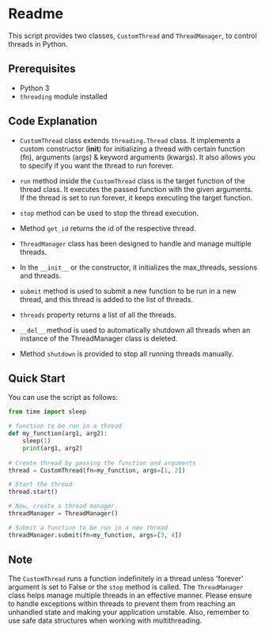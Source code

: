 # Readme

This script provides two classes, `CustomThread` and `ThreadManager`, to control threads in Python.

## Prerequisites

- Python 3
- `threading` module installed

## Code Explanation

- `CustomThread` class extends `threading.Thread` class. It implements a custom constructor (__init__) for initializing a thread with certain function (fn), arguments (args) & keyword arguments (kwargs). It also allows you to specify if you want the thread to run forever.
- `run` method inside the `CustomThread` class is the target function of the thread class. It executes the passed function with the given arguments. If the thread is set to run forever, it keeps executing the target function.
- `stop` method can be used to stop the thread execution.
- Method `get_id` returns the id of the respective thread.

- `ThreadManager` class has been designed to handle and manage multiple threads.
- In the `__init__` or the constructor, it initializes the max_threads, sessions and threads.
- `submit` method is used to submit a new function to be run in a new thread, and this thread is added to the list of threads.
- `threads` property returns a list of all the threads.
- `__del__` method is used to automatically shutdown all threads when an instance of the ThreadManager class is deleted.
- Method `shutdown` is provided to stop all running threads manually.

## Quick Start

You can use the script as follows:

```python
from time import sleep

# function to be run in a thread
def my_function(arg1, arg2):
    sleep(1)
    print(arg1, arg2)
    
# Create thread by passing the function and arguments
thread = CustomThread(fn=my_function, args=[1, 2])

# Start the thread
thread.start()

# Now, create a thread manager.
threadManager = ThreadManager()

# Submit a function to be run in a new thread
threadManager.submit(fn=my_function, args=[3, 4])
```

## Note

The `CustomThread` runs a function indefinitely in a thread unless 'forever' argument is set to False or the `stop` method is called.
The `ThreadManager` class helps manage multiple threads in an effective manner. Please ensure to handle exceptions within threads to prevent them from reaching an unhandled state and making your application unstable. Also, remember to use safe data structures when working with multithreading.
